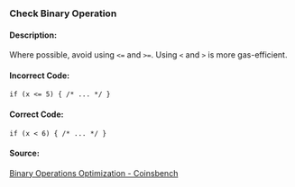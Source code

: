 ### Check Binary Operation
#### Description:
Where possible, avoid using `<=` and `>=`. Using `<` and `>` is more gas-efficient.

#### Incorrect Code:
```solidity
if (x <= 5) { /* ... */ }
```

#### Correct Code:
```solidity
if (x < 6) { /* ... */ }
```

#### Source:
[Binary Operations Optimization - Coinsbench](https://coinsbench.com/comprehensive-guide-tips-and-tricks-for-gas-optimization-in-solidity-5380db734404)
